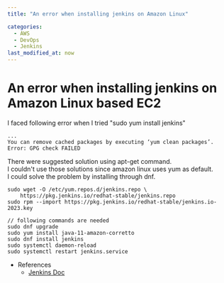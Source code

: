```yaml
---
title: "An error when installing jenkins on Amazon Linux"

categories: 
  - AWS
  - DevOps
  - Jenkins
last_modified_at: now
---
```

# An error when installing jenkins on Amazon Linux based EC2
I faced following error when I tried "sudo yum install jenkins"
```
...
You can remove cached packages by executing ‘yum clean packages’.
Error: GPG check FAILED
```
There were suggested solution using apt-get command.<br>
I couldn't use those solutions since amazon linux uses yum as default.<br>
I could solve the problem by installing through dnf.
```
sudo wget -O /etc/yum.repos.d/jenkins.repo \
    https://pkg.jenkins.io/redhat-stable/jenkins.repo
sudo rpm --import https://pkg.jenkins.io/redhat-stable/jenkins.io-2023.key

// following commands are needed
sudo dnf upgrade
sudo yum install java-11-amazon-corretto
sudo dnf install jenkins
sudo systemctl daemon-reload
sudo systemctl restart jenkins.service
```
* References
  * [Jenkins Doc](https://www.jenkins.io/doc/book/installing/linux/#fedora)
